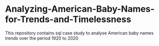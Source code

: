 # Analyzing-American-Baby-Names-for-Trends-and-Timelessness
This repository contains sql case study to analyse American baby names trends over the period 1920 to 2020
